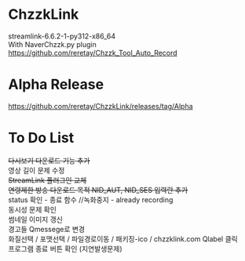 # ChzzkLink

streamlink-6.6.2-1-py312-x86_64 <br>
With  NaverChzzk.py plugin <br>
https://github.com/reretay/Chzzk_Tool_Auto_Record

# Alpha Release
https://github.com/reretay/ChzzkLink/releases/tag/Alpha

# To Do List
<del>다시보기 다운로드 기능 추가</del> <br> 
영상 길이 문제 수정 <br>
<del>StreamLink 플러그인 교체</del> <br>
<del>연령제한 방송 다운로드 목적 NID_AUT, NID_SES 입력란 추가</del> <br>
status 확인 - 종료 함수 //녹화중지 - already recording<br>
동시성 문제 확인<br>
썸네일 이미지 갱신<br>
경고들 Qmessege로 변경<br>
화질선택 / 포맷선택 / 파일경로이동 / 패키징-ico / chzzklink.com Qlabel 클릭<br>
프로그램 종료 버튼 확인 (지연발생문제)<br>
